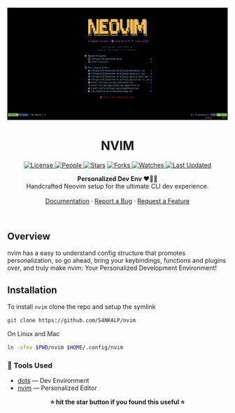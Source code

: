 <p align="center">
  <img src="assets/screenshot.png" alt="screenshot">
</p>

<h1 align="center">NVIM</h1>

<p align="center">

  <a href="https://github.com/S4NKALP/nvim/blob/main/LICENSE">
<img alt="License" src="https://img.shields.io/github/license/your-username/repos?style=flat&color=eee&label="> </a>

<a href="https://github.com/S4NKALP/nvim/graphs/contributors">
<img alt="People" src="https://img.shields.io/github/contributors/your-username/repos?style=flat&color=ffaaf2&label=People"> </a>

<a href="https://github.com/S4NKALP/nvim/stargazers">
<img alt="Stars" src="https://img.shields.io/github/stars/your-username/repos?style=flat&color=98c379&label=Stars"></a>

<a href="https://github.com/S4NKALP/nvim/network/members">
<img alt="Forks" src="https://img.shields.io/github/forks/your-username/repos?style=flat&color=66a8e0&label=Forks"> </a>

<a href="https://github.com/S4NKALP/nvim/watchers">
<img alt="Watches" src="https://img.shields.io/github/watchers/your-username/repos?style=flat&color=f5d08b&label=Watches"> </a>

<a href="https://github.com/S4NKALP/nvim/pulse">
<img alt="Last Updated" src="https://img.shields.io/github/last-commit/your-username/repos?style=flat&color=e06c75&label="> </a>
</p>

<p align="center">
  <strong>Personalized Dev Env ❤️👨‍💻</strong>
  <br>
    Handcrafted Neovim setup for the ultimate CLI dev experience.
  <br>
  <br>
  <a href="https://github.com/S4NKALP/nvim/wiki">Documentation</a>
  ·
  <a href="https://github.com/S4NKALP/nvim/issues">Report a Bug</a>
  ·
  <a href="https://github.com/S4NKALP/nvim/issues">Request a Feature</a>
</p>

<br>

## Overview

nvim has a easy to understand config structure that promotes personalization, so go ahead, bring your keybindings, functions and plugins over, and truly make nvim: Your Personalized Development Environment!

## Installation

To install `nvim` clone the repo and setup the symlink

```bash
git clone https://github.com/S4NKALP/nvim
```

On Linux and Mac

```bash
ln -sfnv $PWD/nvim $HOME/.config/nvim
```

### 🧰 Tools Used

- [dots](https://github.com/S4NKALP/hyprland) — Dev Environment
- [nvim](https://github.com/S4NKALP/nvim) — Personalized Editor

<div align="center">
    <strong>⭐ hit the star button if you found this useful ⭐</strong><br>
</div>

